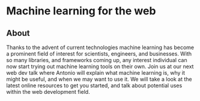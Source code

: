 # Machine learning for the web

## About

Thanks to the advent of current technologies machine learning has become a prominent field of interest for scientists, engineers, and businesses. 
With so many libraries, and frameworks coming up, any interest individual can now start trying out machine learning tools on their own. 
Join us at our next web dev talk where Antonio will explain what machine learning is, why it might be useful, and when we may want to use it. 
We will take a look at the latest online resources to get you started, and talk about potential uses within the web development field.
